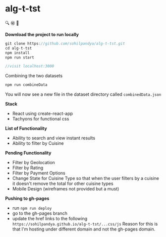# alg-t-tst
🔍 ㊙️ 👀 


**Download the project to run locally**  
```js
git clone https://github.com/sohilpandya/alg-t-tst.git
cd alg-t-tst
npm install
npm run start

//visit localhost:3000
```

Combining the two datasets
```js
npm run combineData
```
You will now see a new file in the dataset directory called `combinedData.json`

**Stack**
- React using create-react-app
- Tachyons for functional css

**List of Functionality**
- Ability to search and view instant results 
- Ability to filter by Cuisine

**Pending Functionality**
- Filter by Geolocation
- Filter by Rating
- Filter by Payment Options
- Change State for Cuisine Type so that when the user filters by a cuisine it doesn't remove the total for other cuisine types
- Mobile Design (wireframes not provided but a must)


**Pushing to gh-pages**
- run `npm run deploy`
- go to the gh-pages branch
- update the href links to the following `https://sohilpandya.github.io/alg-t-tst/...css/js` 
Reason for this is that I'm hosting under different domain and not the gh-pages domain. 
